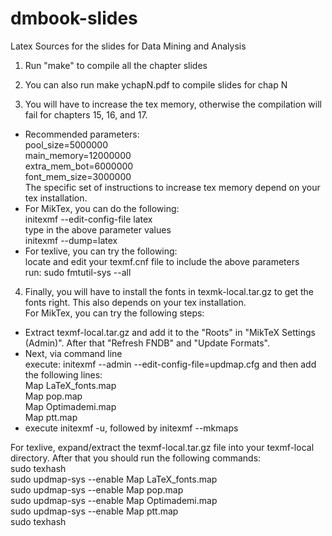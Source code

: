 # dmbook-slides
Latex Sources for the slides for Data Mining and Analysis


1. Run "make" to compile all the chapter slides

2. You can also run make ychapN.pdf to compile slides for chap N

3. You will have to increase the tex memory, otherwise the compilation
will fail for chapters 15, 16, and 17.
 - Recommended parameters:  
  pool_size=5000000  
  main_memory=12000000  
  extra_mem_bot=6000000  
  font_mem_size=3000000  
  The specific set of instructions to increase tex memory depend on your tex installation. 
 - For MikTex, you can do the following:  
  initexmf --edit-config-file latex  
  type in the above parameter values  
  initexmf --dump=latex  
 - For texlive, you can try the following:  
  locate and edit your texmf.cnf file to include the above parameters  
  run: sudo fmtutil-sys --all  

4. Finally, you will have to install the fonts in texmk-local.tar.gz to get the fonts right. This also depends on your tex installation.  
  For MikTex, you can try the following steps:
  - Extract texmf-local.tar.gz and add it to the "Roots" in "MikTeX Settings (Admin)". After that "Refresh FNDB" and "Update Formats".  
  - Next, via command line  
   execute: initexmf --admin --edit-config-file=updmap.cfg and then add the following lines:  
    Map LaTeX_fonts.map  
    Map pop.map  
    Map Optimademi.map  
    Map ptt.map  
  - execute initexmf -u, followed by initexmf --mkmaps  

  For texlive, expand/extract the texmf-local.tar.gz file into your texmf-local directory. After that you should run the following commands:  
  sudo texhash  
  sudo updmap-sys --enable Map LaTeX_fonts.map  
  sudo updmap-sys --enable Map pop.map  
  sudo updmap-sys --enable Map Optimademi.map  
  sudo updmap-sys --enable Map ptt.map  
  sudo texhash
